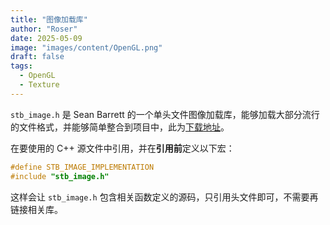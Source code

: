 ```yaml
---
title: "图像加载库"
author: "Roser"
date: 2025-05-09
image: "images/content/OpenGL.png"
draft: false
tags:
  - OpenGL
  - Texture
---
```

`stb_image.h` 是 Sean Barrett 的一个单头文件图像加载库，能够加载大部分流行的文件格式，并能够简单整合到项目中，此为[下载地址](https://github.com/nothings/stb/blob/master/stb_image.h)。

在要使用的 C++ 源文件中引用，并在**引用前**定义以下宏：

```cpp
#define STB_IMAGE_IMPLEMENTATION
#include "stb_image.h"
```

这样会让 `stb_image.h` 包含相关函数定义的源码，只引用头文件即可，不需要再链接相关库。